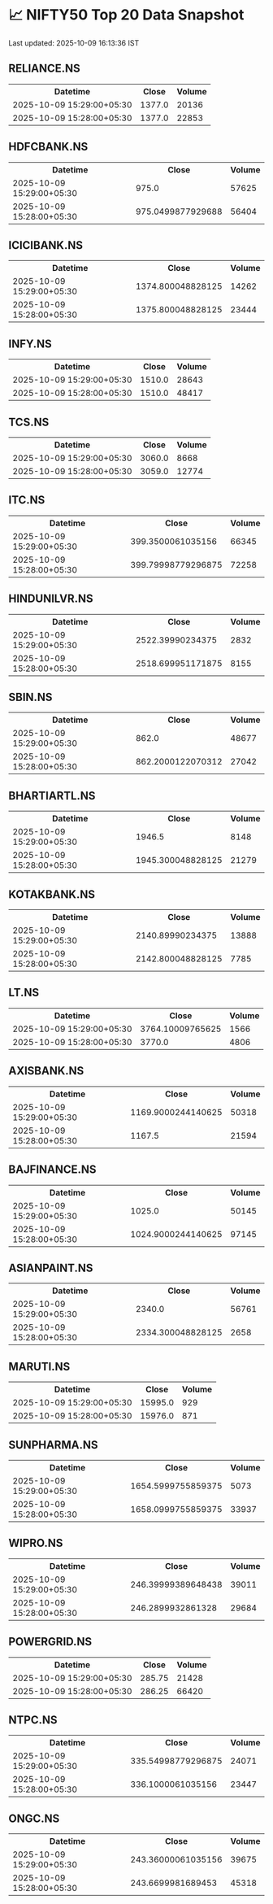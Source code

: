 # 📈 NIFTY50 Top 20 Data Snapshot

Last updated: 2025-10-09 16:13:36 IST

## RELIANCE.NS

<table>
  <tr><th>Datetime</th><th>Close</th><th>Volume</th></tr>
  <tr><td>2025-10-09 15:29:00+05:30</td><td>1377.0</td><td>20136</td></tr>
  <tr><td>2025-10-09 15:28:00+05:30</td><td>1377.0</td><td>22853</td></tr>
</table>

## HDFCBANK.NS

<table>
  <tr><th>Datetime</th><th>Close</th><th>Volume</th></tr>
  <tr><td>2025-10-09 15:29:00+05:30</td><td>975.0</td><td>57625</td></tr>
  <tr><td>2025-10-09 15:28:00+05:30</td><td>975.0499877929688</td><td>56404</td></tr>
</table>

## ICICIBANK.NS

<table>
  <tr><th>Datetime</th><th>Close</th><th>Volume</th></tr>
  <tr><td>2025-10-09 15:29:00+05:30</td><td>1374.800048828125</td><td>14262</td></tr>
  <tr><td>2025-10-09 15:28:00+05:30</td><td>1375.800048828125</td><td>23444</td></tr>
</table>

## INFY.NS

<table>
  <tr><th>Datetime</th><th>Close</th><th>Volume</th></tr>
  <tr><td>2025-10-09 15:29:00+05:30</td><td>1510.0</td><td>28643</td></tr>
  <tr><td>2025-10-09 15:28:00+05:30</td><td>1510.0</td><td>48417</td></tr>
</table>

## TCS.NS

<table>
  <tr><th>Datetime</th><th>Close</th><th>Volume</th></tr>
  <tr><td>2025-10-09 15:29:00+05:30</td><td>3060.0</td><td>8668</td></tr>
  <tr><td>2025-10-09 15:28:00+05:30</td><td>3059.0</td><td>12774</td></tr>
</table>

## ITC.NS

<table>
  <tr><th>Datetime</th><th>Close</th><th>Volume</th></tr>
  <tr><td>2025-10-09 15:29:00+05:30</td><td>399.3500061035156</td><td>66345</td></tr>
  <tr><td>2025-10-09 15:28:00+05:30</td><td>399.79998779296875</td><td>72258</td></tr>
</table>

## HINDUNILVR.NS

<table>
  <tr><th>Datetime</th><th>Close</th><th>Volume</th></tr>
  <tr><td>2025-10-09 15:29:00+05:30</td><td>2522.39990234375</td><td>2832</td></tr>
  <tr><td>2025-10-09 15:28:00+05:30</td><td>2518.699951171875</td><td>8155</td></tr>
</table>

## SBIN.NS

<table>
  <tr><th>Datetime</th><th>Close</th><th>Volume</th></tr>
  <tr><td>2025-10-09 15:29:00+05:30</td><td>862.0</td><td>48677</td></tr>
  <tr><td>2025-10-09 15:28:00+05:30</td><td>862.2000122070312</td><td>27042</td></tr>
</table>

## BHARTIARTL.NS

<table>
  <tr><th>Datetime</th><th>Close</th><th>Volume</th></tr>
  <tr><td>2025-10-09 15:29:00+05:30</td><td>1946.5</td><td>8148</td></tr>
  <tr><td>2025-10-09 15:28:00+05:30</td><td>1945.300048828125</td><td>21279</td></tr>
</table>

## KOTAKBANK.NS

<table>
  <tr><th>Datetime</th><th>Close</th><th>Volume</th></tr>
  <tr><td>2025-10-09 15:29:00+05:30</td><td>2140.89990234375</td><td>13888</td></tr>
  <tr><td>2025-10-09 15:28:00+05:30</td><td>2142.800048828125</td><td>7785</td></tr>
</table>

## LT.NS

<table>
  <tr><th>Datetime</th><th>Close</th><th>Volume</th></tr>
  <tr><td>2025-10-09 15:29:00+05:30</td><td>3764.10009765625</td><td>1566</td></tr>
  <tr><td>2025-10-09 15:28:00+05:30</td><td>3770.0</td><td>4806</td></tr>
</table>

## AXISBANK.NS

<table>
  <tr><th>Datetime</th><th>Close</th><th>Volume</th></tr>
  <tr><td>2025-10-09 15:29:00+05:30</td><td>1169.9000244140625</td><td>50318</td></tr>
  <tr><td>2025-10-09 15:28:00+05:30</td><td>1167.5</td><td>21594</td></tr>
</table>

## BAJFINANCE.NS

<table>
  <tr><th>Datetime</th><th>Close</th><th>Volume</th></tr>
  <tr><td>2025-10-09 15:29:00+05:30</td><td>1025.0</td><td>50145</td></tr>
  <tr><td>2025-10-09 15:28:00+05:30</td><td>1024.9000244140625</td><td>97145</td></tr>
</table>

## ASIANPAINT.NS

<table>
  <tr><th>Datetime</th><th>Close</th><th>Volume</th></tr>
  <tr><td>2025-10-09 15:29:00+05:30</td><td>2340.0</td><td>56761</td></tr>
  <tr><td>2025-10-09 15:28:00+05:30</td><td>2334.300048828125</td><td>2658</td></tr>
</table>

## MARUTI.NS

<table>
  <tr><th>Datetime</th><th>Close</th><th>Volume</th></tr>
  <tr><td>2025-10-09 15:29:00+05:30</td><td>15995.0</td><td>929</td></tr>
  <tr><td>2025-10-09 15:28:00+05:30</td><td>15976.0</td><td>871</td></tr>
</table>

## SUNPHARMA.NS

<table>
  <tr><th>Datetime</th><th>Close</th><th>Volume</th></tr>
  <tr><td>2025-10-09 15:29:00+05:30</td><td>1654.5999755859375</td><td>5073</td></tr>
  <tr><td>2025-10-09 15:28:00+05:30</td><td>1658.0999755859375</td><td>33937</td></tr>
</table>

## WIPRO.NS

<table>
  <tr><th>Datetime</th><th>Close</th><th>Volume</th></tr>
  <tr><td>2025-10-09 15:29:00+05:30</td><td>246.39999389648438</td><td>39011</td></tr>
  <tr><td>2025-10-09 15:28:00+05:30</td><td>246.2899932861328</td><td>29684</td></tr>
</table>

## POWERGRID.NS

<table>
  <tr><th>Datetime</th><th>Close</th><th>Volume</th></tr>
  <tr><td>2025-10-09 15:29:00+05:30</td><td>285.75</td><td>21428</td></tr>
  <tr><td>2025-10-09 15:28:00+05:30</td><td>286.25</td><td>66420</td></tr>
</table>

## NTPC.NS

<table>
  <tr><th>Datetime</th><th>Close</th><th>Volume</th></tr>
  <tr><td>2025-10-09 15:29:00+05:30</td><td>335.54998779296875</td><td>24071</td></tr>
  <tr><td>2025-10-09 15:28:00+05:30</td><td>336.1000061035156</td><td>23447</td></tr>
</table>

## ONGC.NS

<table>
  <tr><th>Datetime</th><th>Close</th><th>Volume</th></tr>
  <tr><td>2025-10-09 15:29:00+05:30</td><td>243.36000061035156</td><td>39675</td></tr>
  <tr><td>2025-10-09 15:28:00+05:30</td><td>243.6699981689453</td><td>45318</td></tr>
</table>

